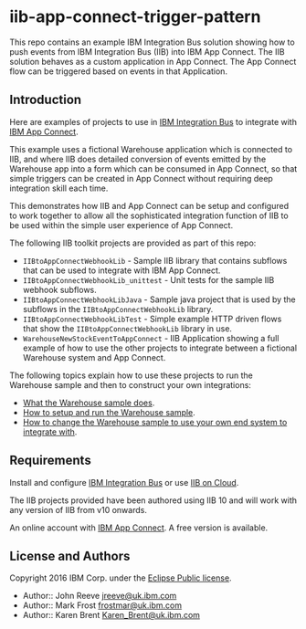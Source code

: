 # iib-app-connect-trigger-pattern

This repo contains an example IBM Integration Bus solution showing how to push events from IBM Integration Bus (IIB) into IBM App Connect. The IIB solution behaves as a custom application in App Connect. The App Connect flow can be triggered based on events in that Application.

## Introduction
Here are examples of projects to use in [IBM Integration Bus](http://www.ibm.com/software/products/en/ibm-integration-bus) to integrate with [IBM App Connect](http://www-03.ibm.com/software/products/sv/ibm-app-connect).

This example uses a fictional Warehouse application which is connected to IIB, and where IIB does detailed conversion of events emitted by the Warehouse app into a form which can be consumed in App Connect, so that simple triggers can be created in App Connect without requiring deep integration skill each time.

This demonstrates how IIB and App Connect can be setup and configured to work together to allow all the sophisticated integration function of IIB to be used within the simple user experience of App Connect.

The following IIB toolkit projects are provided as part of this repo:

* `IIBtoAppConnectWebhookLib` - Sample IIB library that contains subflows that can be used to integrate with IBM App Connect.
* `IIBtoAppConnectWebhookLib_unittest` - Unit tests for the sample IIB webhook subflows.
* `IIBtoAppConnectWebhookLibJava` - Sample java project that is used by the subflows in the `IIBtoAppConnectWebhookLib` library.
* `IIBtoAppConnectWebhookLibTest` - Simple example HTTP driven flows that show the `IIBtoAppConnectWebhookLib` library in use.
* `WarehouseNewStockEventToAppConnect` - IIB Application showing a full example of how to use the other projects to integrate between a fictional Warehouse system and App Connect.

The following topics explain how to use these projects to run the Warehouse sample and then to construct your own integrations:

* [What the Warehouse sample does](./doc/whatwarehouse.md).
* [How to setup and run the Warehouse sample](./doc/runwarehouse.md).
* [How to change the Warehouse sample to use your own end system to integrate with](./doc/modwarehouse.md).



## Requirements
Install and configure  [IBM Integration Bus](http://www.ibm.com/software/products/en/ibm-integration-bus)
 or use [IIB on Cloud](http://www.ibm.com/software/products/ibm-integration-bus-on-cloud).

The IIB projects provided have been authored using IIB 10 and will work with any version of IIB from v10 onwards.

An online account with [IBM App Connect](http://www-03.ibm.com/software/products/en/ibm-app-connect). A free version is available.



## License and Authors
Copyright 2016 IBM Corp. under the [Eclipse Public license](http://www.eclipse.org/legal/epl-v10.html).

* Author:: John Reeve <jreeve@uk.ibm.com>
* Author:: Mark Frost <frostmar@uk.ibm.com>
* Author:: Karen Brent <Karen_Brent@uk.ibm.com>
